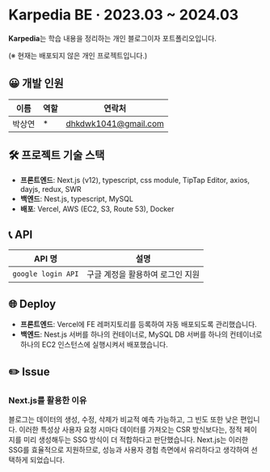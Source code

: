 # Karpedia BE · 2023.03 ~ 2024.03

**Karpedia**는 학습 내용을 정리하는 개인 블로그이자 포트폴리오입니다.

(※ 현재는 배포되지 않은 개인 프로젝트입니다.)

## 😀 개발 인원

| 이름 | 역할 | 연락처 |
| --- | --- | --- |
| 박상연 | * | [dhkdwk1041@gmail.com](mailto:dhkdwk1041@gmail.com) |

## 🛠 프로젝트 기술 스택

- **프론트엔드**: Next.js (v12), typescript, css module, TipTap Editor, axios, dayjs, redux, SWR
- **백엔드**: Nest.js, typescript, MySQL
- **배포**: Vercel, AWS (EC2, S3, Route 53), Docker

## 📞 API

| API 명 | 설명 |
| --- | --- |
| `google login API` | 구글 계정을 활용하여 로그인 지원 |

## 🌐 Deploy

- **프론트엔드**: Vercel에 FE 레퍼지토리를 등록하여 자동 배포되도록 관리했습니다.
- **백엔드**: Nest.js 서버를 하나의 컨테이너로, MySQL DB 서버를 하나의 컨테이너로 하나의 EC2 인스턴스에 실행시켜서 배포했습니다.

## ✏️ Issue

### Next.js를 활용한 이유

블로그는 데이터의 생성, 수정, 삭제가 비교적 예측 가능하고, 그 빈도 또한 낮은 편입니다. 이러한 특성상 사용자 요청 시마다 데이터를 가져오는 CSR 방식보다는, 정적 페이지를 미리 생성해두는 SSG 방식이 더 적합하다고 판단했습니다. Next.js는 이러한 SSG를 효율적으로 지원하므로, 성능과 사용자 경험 측면에서 유리하다고 생각하여 선택하게 되었습니다.
